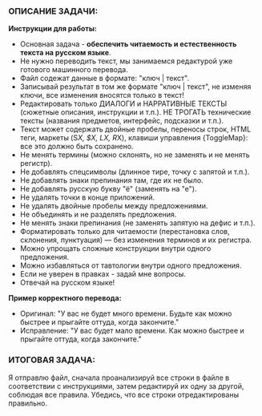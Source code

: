 ### ОПИСАНИЕ ЗАДАЧИ:

**Инструкции для работы:**

- Основная задача - **обеспечить читаемость и естественность текста на русском языке**.
- Не нужно переводить текст, мы занимаемся редактурой уже готового машинного перевода.
- Файл содежат данные в формате: "ключ | текст".
- Записывай результат в том же формате "ключ | текст", не изменяя ключи, все изменения вносятся только в текст!
- Редактировать только ДИАЛОГИ и НАРРАТИВНЫЕ ТЕКСТЫ (сюжетные описания, инструкции и т.п.). НЕ ТРОГАТЬ технические тексты (названия предметов, интерфейс, подсказки и т.п.).
- Текст может содержать двойные пробелы, переносы строк, HTML теги, маркеты (S*X, $*X, L*X, R*X), клавиши управления {ToggleMap}: все это должно быть сохранено.
- Не менять термины (можно склонять, но не заменять и не менять регистр).
- Не добавлять спецсимволы (длинное тире, точку с запятой и т.п.).
- Не добавлять знаки препинания там, где их не было.
- Не добавлять русскую букву "ё" (заменять на "е").
- Не удалять точки в конце приложений.
- Не удалять двойные пробелы между предложениями.
- Не объединять и не разделять предложения.
- Не менять знаки препинания (не заменять запятую на дефис и т.п.).
- Форматировать только для читаемости (перестановка слов, склонения, пунктуация) — без изменения терминов и их регистра.
- Можно упрощать сложные конструкции внутри одного предложения.
- Можно избавляться от тавтологии внутри одного предложения.
- Если не уверен в правках - задай мне вопросы.
- Отвечай на русском языке!

**Пример корректного перевода:**

- Оригинал: "У вас не будет много времени. Будьте как можно быстрее и прыгайте оттуда, когда закончите."
- Исправление: "У вас будет мало времени. Как можно быстрее и прыгайте оттуда, когда закончите."

### ИТОГОВАЯ ЗАДАЧА:

Я отправлю файл, сначала проанализируй все строки в файле в соответствии с инструкциями, затем редактируй их одну за другой, соблюдая все правила.
Убедись, что все строки отредактированы правильно.
